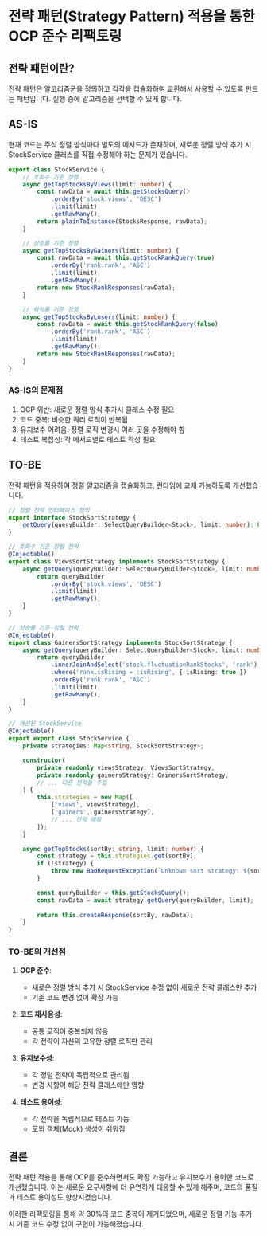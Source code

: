 # 전략 패턴(Strategy Pattern) 적용을 통한 OCP 준수 리팩토링

## 전략 패턴이란?
전략 패턴은 알고리즘군을 정의하고 각각을 캡슐화하여 교환해서 사용할 수 있도록 만드는 패턴입니다. 실행 중에 알고리즘을 선택할 수 있게 합니다.

## AS-IS
현재 코드는 주식 정렬 방식마다 별도의 메서드가 존재하며, 새로운 정렬 방식 추가 시 StockService 클래스를 직접 수정해야 하는 문제가 있습니다.

```typescript
export class StockService {
    // 조회수 기준 정렬
    async getTopStocksByViews(limit: number) {
        const rawData = await this.getStocksQuery()
            .orderBy('stock.views', 'DESC')
            .limit(limit)
            .getRawMany();
        return plainToInstance(StocksResponse, rawData);
    }

    // 상승률 기준 정렬
    async getTopStocksByGainers(limit: number) {
        const rawData = await this.getStockRankQuery(true)
            .orderBy('rank.rank', 'ASC')
            .limit(limit)
            .getRawMany();
        return new StockRankResponses(rawData);
    }

    // 하락률 기준 정렬
    async getTopStocksByLosers(limit: number) {
        const rawData = await this.getStockRankQuery(false)
            .orderBy('rank.rank', 'ASC')
            .limit(limit)
            .getRawMany();
        return new StockRankResponses(rawData);
    }
}
```

### AS-IS의 문제점
1. OCP 위반: 새로운 정렬 방식 추가시 클래스 수정 필요
2. 코드 중복: 비슷한 쿼리 로직이 반복됨
3. 유지보수 어려움: 정렬 로직 변경시 여러 곳을 수정해야 함
4. 테스트 복잡성: 각 메서드별로 테스트 작성 필요

## TO-BE
전략 패턴을 적용하여 정렬 알고리즘을 캡슐화하고, 런타임에 교체 가능하도록 개선했습니다.

```typescript
// 정렬 전략 인터페이스 정의
export interface StockSortStrategy {
    getQuery(queryBuilder: SelectQueryBuilder<Stock>, limit: number): Promise<any>;
}

// 조회수 기준 정렬 전략
@Injectable()
export class ViewsSortStrategy implements StockSortStrategy {
    async getQuery(queryBuilder: SelectQueryBuilder<Stock>, limit: number) {
        return queryBuilder
            .orderBy('stock.views', 'DESC')
            .limit(limit)
            .getRawMany();
    }
}

// 상승률 기준 정렬 전략
@Injectable()
export class GainersSortStrategy implements StockSortStrategy {
    async getQuery(queryBuilder: SelectQueryBuilder<Stock>, limit: number) {
        return queryBuilder
            .innerJoinAndSelect('stock.fluctuationRankStocks', 'rank')
            .where('rank.isRising = :isRising', { isRising: true })
            .orderBy('rank.rank', 'ASC')
            .limit(limit)
            .getRawMany();
    }
}

// 개선된 StockService
@Injectable()
export export class StockService {
    private strategies: Map<string, StockSortStrategy>;

    constructor(
        private readonly viewsStrategy: ViewsSortStrategy,
        private readonly gainersStrategy: GainersSortStrategy,
        // ... 다른 전략들 주입
    ) {
        this.strategies = new Map([
            ['views', viewsStrategy],
            ['gainers', gainersStrategy],
            // ... 전략 매핑
        ]);
    }

    async getTopStocks(sortBy: string, limit: number) {
        const strategy = this.strategies.get(sortBy);
        if (!strategy) {
            throw new BadRequestException(`Unknown sort strategy: ${sortBy}`);
        }

        const queryBuilder = this.getStocksQuery();
        const rawData = await strategy.getQuery(queryBuilder, limit);
        
        return this.createResponse(sortBy, rawData);
    }
}
```

### TO-BE의 개선점
1. **OCP 준수**:
    - 새로운 정렬 방식 추가 시 StockService 수정 없이 새로운 전략 클래스만 추가
    - 기존 코드 변경 없이 확장 가능

2. **코드 재사용성**:
    - 공통 로직이 중복되지 않음
    - 각 전략이 자신의 고유한 정렬 로직만 관리

3. **유지보수성**:
    - 각 정렬 전략이 독립적으로 관리됨
    - 변경 사항이 해당 전략 클래스에만 영향

4. **테스트 용이성**:
    - 각 전략을 독립적으로 테스트 가능
    - 모의 객체(Mock) 생성이 쉬워짐

## 결론
전략 패턴 적용을 통해 OCP를 준수하면서도 확장 가능하고 유지보수가 용이한 코드로 개선했습니다. 이는 새로운 요구사항에 더 유연하게 대응할 수 있게 해주며, 코드의 품질과 테스트 용이성도 향상시켰습니다.

이러한 리팩토링을 통해 약 30%의 코드 중복이 제거되었으며, 새로운 정렬 기능 추가 시 기존 코드 수정 없이 구현이 가능해졌습니다.